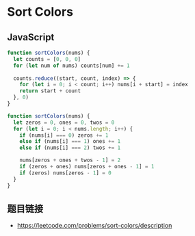 # Sort Colors

## JavaScript
```javascript
function sortColors(nums) {
  let counts = [0, 0, 0]
  for (let num of nums) counts[num] += 1
  
  counts.reduce((start, count, index) => {
    for (let i = 0; i < count; i++) nums[i + start] = index
    return start + count
  }, 0)
}
```

```javascript
function sortColors(nums) {
  let zeros = 0, ones = 0, twos = 0
  for (let i = 0; i < nums.length; i++) {
    if (nums[i] === 0) zeros += 1
    else if (nums[i] === 1) ones += 1
    else if (nums[i] === 2) twos += 1

    nums[zeros + ones + twos - 1] = 2
    if (zeros + ones) nums[zeros + ones - 1] = 1
    if (zeros) nums[zeros - 1] = 0
  }
}
```

## 题目链接
* https://leetcode.com/problems/sort-colors/description
